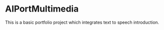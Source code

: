 # AIPortMultimedia

This is a basic portfolio project which integrates text to speech introduction.
